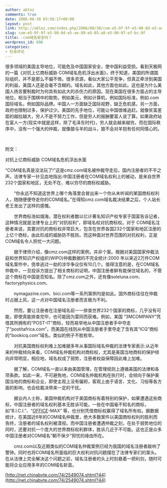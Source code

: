 ```yaml
---
author: abloz
comments: true
date: 2006-08-30 03:58:17+00:00
layout: post
link: http://abloz.com/index.php/2006/08/30/com-e5-9f-9f-e5-90-8d-e5-ae-89-e5-85-a8-e5-90-97-ef-bc-9f/
slug: com-e5-9f-9f-e5-90-8d-e5-ae-89-e5-85-a8-e5-90-97-ef-bc-9f
title: .com域名安全吗？
wordpress_id: 696
categories:
- 社会评论
---
```





很多领域的美国主导地位，可能危及中国国家安全，使中国利益受损。看到天极网的一篇《对抗上亿商标威胁 COM域名危机浮出水面》，终于知道，美国的所谓国际组织，并不是那么不偏不倚。很多资源，看似大家公平竞争，但真正牵涉到美国的利益，美国人还是会毫不含糊的。域名如此，其他方面也如此。这也是为什么美国人扬言要制裁时为何具有如此大的杀伤力的原因。现在美国在很多方面占的主导地位，相当于围棋中的取势。例如美元，例如计算机，例如国际标准，例如.com国际域名，例如国际品牌。中国人一方面缺乏国际视野，缺乏危机感，另一方面，政府也限制过多，保护过少。美国的先手地位，可能让中国很难追赶。就像贫富差距的越拉越大，穷人不是不努力工作，但是穷人的报酬要富人说了算。如果政府站在富人一方(现实中就是这样，除了毛泽东时代)，穷人就会越来越穷。而在国际秩序中，没有一个强大的仲裁，就像狼与羊的战斗，狼不会对羊抱有任何同情心的。




 




附文：




对抗上亿商标威胁 COM域名危机浮出水面




“COM域名真是没法玩了!”这是cmz.com域名被仲裁夺走后，国内注册者的不平之声。法律专家一针见血地指出:中国注册者在COM域名权利上的被动，是来自世界232个国家和地区，无处不在、难以穷尽的商标权威胁。




　　“你永远不知道这世界上哪个角落里会冒出来一个你从未听闻的某国商标权利人，随随便便夺走你的COM域名。”在得知cmz.com域名裁决结果之后，个人站长老王发出了这样的感慨。




　　世界商标浩如烟海，潜在权利者数以亿计著名知识产权专家于国富告诉记者，这种情况就是法律专业上的“对抗权利”，即域名权对抗商标权。对于 COM域名注册者来说，其要对抗的商标权非常巨大，包含在世界各国232个国家和地区注册的上亿个商标，由此形成的威胁防不胜防。而这种面对世界范围的对抗权利，正是COM域名令人担忧一大问题。




　　据于律师介绍，像cmz.com这样的案例，并非个案。根据对美国国家仲裁法庭和世界知识产权组织(WIPO)仲裁数据的不完全统计:2000 年以来近2万件COM域名案件中，侥幸逃过一劫的涉华争议仅有10几个。值得注意的是，在COM域名仲裁中，一旦投诉方提出了相关商标的证明，中国注册者鲜有能保住域名的，不管这个商标在中国是否知名。除了cmz.com之外，还有像soleluna.com、factoryphysics.com、




　　nymagazine.com、bici.com等一系列案例均是如此。国外商标往往在仲裁时占据上风，这一点对中国域名注册者而言极为不利。




　　然而，要让注册者在注册域名前一一排查世界232个国家的商标，几乎没有可能，即使真能排查完毕，也可能因为雷同而获难。例如，某国 “3MCOMPANY”凭借其所拥有的“POST-IT”商标，轻而易举地从中国注册者手中夺走了“postitafrica.com”，而美国在线则从中国注册者手里夺走了含有其“ICQ”商标的“bookicq.com”域名。类似的例子不胜枚举。




　　对抗美国商标权利难上加难据多年从事国际域名仲裁的法律专家表示:从近年来的仲裁倾向来看，COM域名仲裁机构对商标权，尤其是美国当地商标的保护倾向非常明显，相应地，域名权成了弱势，注册者权益保障因此难上加难。




　　据了解，COM域名一直以来由美国管理，在管理规则上遵循美国的法律和各项条款。如此一来，不可避免地，COM域名仲裁机构在执行时，会倾向于保护美国当地的商标和企业，即使主观上没有偏袒，客观上由于语言、文化、习俗等各方面的影响，也会给裁决带来一定的干扰。




　　据业内人士称，美国仲裁机构对于美国商标有着特别的保护，如果遭遇这些商标，中国注册者的域名权利基本无胜诉可能。一些在中国毫不知名的商标，如“B.I.C.I.”、“[_OFFICE_](http://soft.yesky.com/office/)-MAX” 等，也分别凭借商标权赢得了域名所有权。据数据统计，在美国近6年的COM域名仲裁里，绝大多数案件以美国商标权利的胜利而告终，注册者的域名权利被漠视。而中国注册者遭遇仲裁之刻，在处于弱势地位的同时，还要对抗一个庞大的世界商标权利群体，胜诉几近于不可能。这也正是众多中国注册者对COM域名“朝不保夕”担忧的缘由所在。




　　cmz.com以及近期类似的COM域名仲裁案例已经为我国的域名注册者敲响了警钟。同时也将COM域名所面临的巨大权利对抗问题摆在了法律专家们的案头。在从法律上完全解决这个问题之前，域名注册者的头上时刻悬着一把利剑，随时可能将企业应用多年的COM域名斩首。




[http://net.chinabyte.com/74/2549074.shtml?44](http://net.chinabyte.com/74/2549074.shtml?44)
